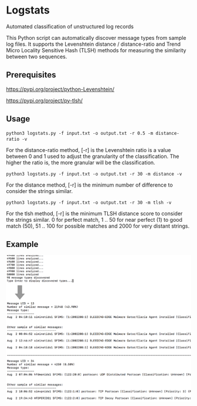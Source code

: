 # Logstats
Automated classification of unstructured log records

This Python script can automatically discover message types from sample log files. It supports the Levenshtein distance / distance-ratio and Trend Micro Locality Sensitive Hash (TLSH) methods for measuring the similarity between two sequences.

## Prerequisites
https://pypi.org/project/python-Levenshtein/

https://pypi.org/project/py-tlsh/

## Usage

```
python3 logstats.py -f input.txt -o output.txt -r 0.5 -m distance-ratio -v
```
For the distance-ratio method, [-r] is the Levenshtein ratio is a value between 0 and 1 used to adjust the granularity of the classification. The higher the ratio is, the more granular will be the classification.

```
python3 logstats.py -f input.txt -o output.txt -r 30 -m distance -v
```
For the distance method, [-r] is the minimum number of difference to consider the strings similar.

```
python3 logstats.py -f input.txt -o output.txt -r 30 -m tlsh -v
```
For the tlsh method, [-r] is the minimum TLSH distance score to consider the strings similar.
0 for perfect match, 1 .. 50 for near perfect (1) to good match (50), 51 .. 100	for possible matches and 2000 for very distant strings.


## Example
![Sample output](./logstats_sample.png)

